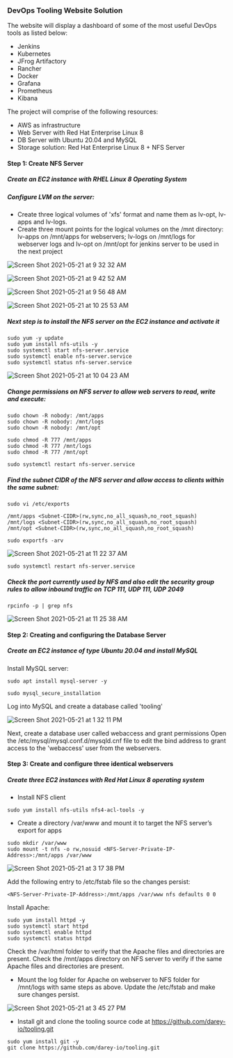 
### DevOps Tooling Website Solution

The website will display a dashboard of some of the most useful DevOps tools as listed below:
- Jenkins
- Kubernetes
- JFrog Artifactory
- Rancher
- Docker
- Grafana
- Prometheus
- Kibana

The project will comprise of the following resources:
- AWS as infrastructure
- Web Server with Red Hat Enterprise Linux 8
- DB Server with Ubuntu 20.04 and MySQL
- Storage solution: Red Hat Enterprise Linux 8 + NFS Server


#### Step 1: Create NFS Server

##### Create an EC2 instance with RHEL Linux 8 Operating System

##### Configure LVM on the server: 
- Create three logical volumes of 'xfs' format and name them as lv-opt, lv-apps and lv-logs.
- Create three mount points for the logical volumes on the /mnt directory: lv-apps on /mnt/apps for webservers; lv-logs on /mnt/logs for webserver logs and lv-opt on /mnt/opt for jenkins server to be used in the next project



![Screen Shot 2021-05-21 at 9 32 32 AM](https://user-images.githubusercontent.com/44268796/119149107-2f935480-ba1b-11eb-8cbc-369bf5dbf387.png)


![Screen Shot 2021-05-21 at 9 42 52 AM](https://user-images.githubusercontent.com/44268796/119149111-315d1800-ba1b-11eb-9593-152b133a674c.png)


![Screen Shot 2021-05-21 at 9 56 48 AM](https://user-images.githubusercontent.com/44268796/119149115-328e4500-ba1b-11eb-8691-c8e0c0b3af49.png)


![Screen Shot 2021-05-21 at 10 25 53 AM](https://user-images.githubusercontent.com/44268796/119153105-f0ff9900-ba1e-11eb-9157-ad8a510ce83a.png)



##### Next step is to install the NFS server on the EC2 instance and activate it
```
sudo yum -y update
sudo yum install nfs-utils -y
sudo systemctl start nfs-server.service
sudo systemctl enable nfs-server.service
sudo systemctl status nfs-server.service
```

![Screen Shot 2021-05-21 at 10 04 23 AM](https://user-images.githubusercontent.com/44268796/119149917-f4455580-ba1b-11eb-8b53-b8e8f1b89e23.png)


##### Change permissions on NFS server to allow web servers to read, write and execute:
```
sudo chown -R nobody: /mnt/apps
sudo chown -R nobody: /mnt/logs
sudo chown -R nobody: /mnt/opt

sudo chmod -R 777 /mnt/apps
sudo chmod -R 777 /mnt/logs
sudo chmod -R 777 /mnt/opt

sudo systemctl restart nfs-server.service
```

##### Find the subnet CIDR of the NFS server and allow access to clients within the same subnet:
```
sudo vi /etc/exports

/mnt/apps <Subnet-CIDR>(rw,sync,no_all_squash,no_root_squash)
/mnt/logs <Subnet-CIDR>(rw,sync,no_all_squash,no_root_squash)
/mnt/opt <Subnet-CIDR>(rw,sync,no_all_squash,no_root_squash)

sudo exportfs -arv
```

![Screen Shot 2021-05-21 at 11 22 37 AM](https://user-images.githubusercontent.com/44268796/119161029-dc270380-ba26-11eb-9e25-43e13337bba9.png)

```
sudo systemctl restart nfs-server.service
```
##### Check the port currently used by NFS and also edit the security group rules to allow inbound traffic on TCP 111, UDP 111, UDP 2049
```
rpcinfo -p | grep nfs
```


![Screen Shot 2021-05-21 at 11 25 38 AM](https://user-images.githubusercontent.com/44268796/119161635-8acb4400-ba27-11eb-9064-420bb62aab99.png)


#### Step 2: Creating and configuring the Database Server

##### Create an EC2 instance of type Ubuntu 20.04 and install MySQL

Install MySQL server:
```
sudo apt install mysql-server -y
```
```
sudo mysql_secure_installation
```

Log into MySQL and create a database called 'tooling'

![Screen Shot 2021-05-21 at 1 32 11 PM](https://user-images.githubusercontent.com/44268796/119176470-2618e500-ba39-11eb-9f24-61b23e81b053.png)


Next, create a database user called webaccess and grant permissions
Open the /etc/mysql/mysql.conf.d/mysqld.cnf file to edit the bind address to grant access to the 'webaccess' user from the webservers.

#### Step 3: Create and configure three identical webservers

##### Create three EC2 instances with Red Hat Linux 8 operating system

- Install NFS client 
```
sudo yum install nfs-utils nfs4-acl-tools -y
```
- Create a directory /var/www and mount it to target the NFS server’s export for apps
```
sudo mkdir /var/www
sudo mount -t nfs -o rw,nosuid <NFS-Server-Private-IP-Address>:/mnt/apps /var/www
```

![Screen Shot 2021-05-21 at 3 17 38 PM](https://user-images.githubusercontent.com/44268796/119187864-e3aad480-ba47-11eb-9cda-225fb86d71ac.png)


Add the following entry to /etc/fstab file so the changes persist:
```
<NFS-Server-Private-IP-Address>:/mnt/apps /var/www nfs defaults 0 0
```
Install Apache:
```
sudo yum install httpd -y
sudo systemctl start httpd
sudo systemctl enable httpd
sudo systemctl status httpd
```

Check the /var/html folder to verify that the Apache files and directories are present. Check the /mnt/apps directory on NFS server to verify if the same Apache files and directories are present.

- Mount the log folder for Apache on webserver to NFS folder for /mnt/logs with same steps as above. Update the /etc/fstab and make sure changes persist.

![Screen Shot 2021-05-21 at 3 45 27 PM](https://user-images.githubusercontent.com/44268796/119190816-d7287b00-ba4b-11eb-8787-568e0f137db4.png)


- Install git and clone the tooling source code at https://github.com/darey-io/tooling.git
``` 
sudo yum install git -y
git clone https://github.com/darey-io/tooling.git
```






























